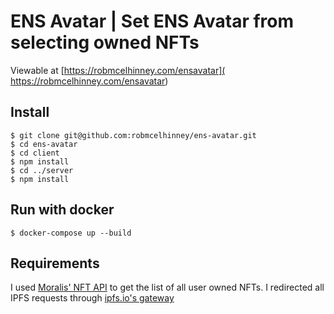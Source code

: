 # ENS Avatar | Set ENS Avatar from selecting owned NFTs

Viewable at [https://robmcelhinney.com/ensavatar](
https://robmcelhinney.com/ensavatar)

## Install

    $ git clone git@github.com:robmcelhinney/ens-avatar.git
    $ cd ens-avatar
    $ cd client 
    $ npm install
    $ cd ../server
    $ npm install

## Run with docker
    $ docker-compose up --build

## Requirements
I used [Moralis' NFT API](https://moralis.io/nft-api/) to get the list of all user owned NFTs.
I redirected all IPFS requests through [ipfs.io's gateway](https://ipfs.io/ipfs/)
